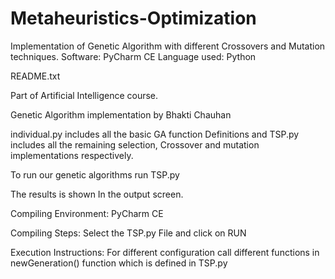 # Metaheuristics-Optimization
Implementation of Genetic Algorithm with different Crossovers and Mutation techniques.  Software: PyCharm CE Language used: Python

README.txt


Part of Artificial Intelligence course.

Genetic Algorithm implementation by Bhakti Chauhan



individual.py includes all the basic GA function Definitions and TSP.py includes all the remaining selection, Crossover and mutation implementations respectively.









To run our genetic algorithms run TSP.py





The results is shown In the output screen.

Compiling Environment:
PyCharm CE

Compiling Steps:
Select the TSP.py File and click on RUN

Execution Instructions:
For different configuration call different functions in newGeneration() function which is defined in TSP.py


